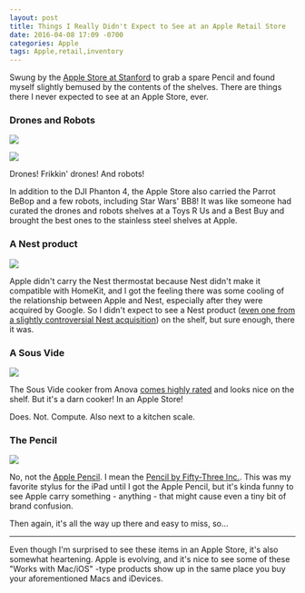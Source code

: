 ```yaml
---
layout: post
title: Things I Really Didn't Expect to See at an Apple Retail Store
date: 2016-04-08 17:09 -0700
categories: Apple
tags: Apple,retail,inventory
---
```


Swung by the [Apple Store at Stanford][1] to grab a spare Pencil and found myself slightly bemused by the contents of the shelves. There are things there I never expected to see at an Apple Store, ever. 
<!-- more -->
### Drones and Robots
 
![][image-1]
 
![][image-2]
 
Drones! Frikkin' drones! And robots!
 
In addition to the DJI Phanton 4, the Apple Store also carried the Parrot BeBop and a few robots, including Star Wars' BB8! It was like someone had curated the drones and robots shelves at a Toys R Us and a Best Buy and brought the best ones to the stainless steel shelves at Apple. 
 
### A Nest product
 
![][image-3]
 
Apple didn't carry the Nest thermostat because Nest didn't make it compatible with HomeKit, and I got the feeling there was some cooling of the relationship between Apple and Nest, especially after they were acquired by Google. So I didn't expect to see a Nest product ([even one from a slightly controversial Nest acquisition][2]) on the shelf, but sure enough, there it was.

### A Sous Vide

![][image-4]

The Sous Vide cooker from Anova [comes highly rated][3] and looks nice on the shelf. But it's a darn cooker! In an Apple Store! 

Does. Not. Compute. Also next to a kitchen scale.

### The Pencil

![][image-5]

No, not the [Apple Pencil][4]. I mean the [Pencil by Fifty-Three Inc.][5]. This was my favorite stylus for the iPad until I got the Apple Pencil, but it's kinda funny to see Apple carry something - anything - that might cause even a tiny bit of brand confusion. 

Then again, it's all the way up there and easy to miss, so...

---

Even though I'm surprised to see these items in an Apple Store, it's also somewhat heartening. Apple is evolving, and it's nice to see some of these "Works with Mac/iOS" -type products show up in the same place you buy your aforementioned Macs and iDevices.

[1]:	http://www.apple.com/retail/stanford/
[2]:	2016-04-08-dropcam.jpg
[3]:	http://www.amazon.com/Anova-Culinary-Bluetooth-Precision-Cooker/dp/B00UKPBXM4
[4]:	http://www.apple.com/apple-pencil/
[5]:	https://www.fiftythree.com/pencil

[image-1]:	http://lowlyadmin.com/img/2016-04-08-drones.jpg
[image-2]:	http://lowlyadmin.com/img/2016-04-08-drones2.jpg
[image-3]:	http://lowlyadmin.com/img/2016-04-08-dropcam.jpg
[image-4]:	http://lowlyadmin.com/img/2016-04-08-sous-vide.jpg
[image-5]:	http://lowlyadmin.com/img/2016-04-08-pencil.jpg